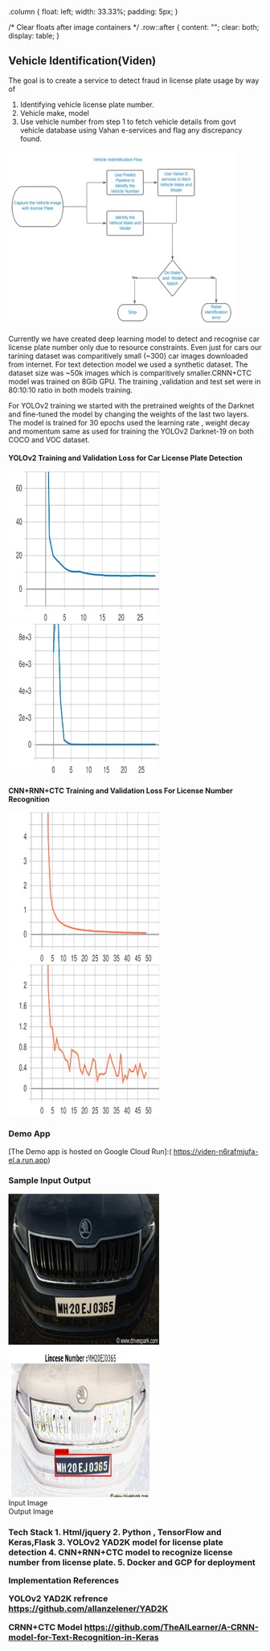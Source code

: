 
.column {
  float: left;
  width: 33.33%;
  padding: 5px;
}

/* Clear floats after image containers */
.row::after {
  content: "";
  clear: both;
  display: table;
}

<h2>Vehicle Identification(Viden)</h2>

The goal is to create a service to detect fraud in license plate usage by way of 
1. Identifying vehicle  license plate number.
2. Vehicle make, model 
3. Use vehicle number from step 1 to fetch vehicle details from govt vehicle database 
   using Vahan e-services and flag any discrepancy found.
  
  <img src="img/flow.svg" width="450" height="350">                 

Currently we have created deep learning model to detect and recognise car license plate number only due to resource constraints.
Even just for cars our tarining dataset was comparitively small (~300) car images downloaded from internet. For text detection 
model we used a synthetic dataset. The dataset size was ~50k images which is comparitively smaller.CRNN+CTC model was trained 
on 8Gib GPU. The training ,validation and test set were in 80:10:10 ratio in both models training. 

For YOLOv2 training we started with the pretrained weights of the Darknet and fine-tuned the model by changing the weights of 
the last two layers. The model is trained for 30 epochs used the learning rate , weight decay and momentum  same as used for 
training the YOLOv2 Darknet-19 on both COCO and VOC dataset.

<h4>YOLOv2 Training and Validation Loss for Car License Plate Detection</h4>
<div class="row">
<div class="column"><img src="img/loss.svg" width="300" height="300"> </div>
<div class="column"> <img src="img/val_loss.svg" width="300" height="300"> 
</div>
</div>


<h4>CNN+RNN+CTC Training and Validation Loss For License Number Recognition</h4>
<div class="row">
<div class="column"><img src="img/loss_CRNN.svg" width="300" height="300">  </div>
<div class="column"> <img src="img/val_loss_CRNN.svg" width="300" height="300">  </div>
</div>
          
 
<h3>Demo App</h3>

[The Demo app is hosted on Google Cloud Run]:( https://viden-n6rafmjufa-el.a.run.app)

<h3>Sample Input Output</h3>
<div>
<div class="row">
<div class="column"><img src="test_sample_img/2.JPG" width="300" height="300"> </div>
<div class="column"><img src="test_sample_img/Sample_output.JPG" width="300" height="300"> 
</div>
</div>
<div class="row">
<div class="column">Input Image</div>
<div class="column">Output Image</div>
</div>
</div>

 
 
 
<h3>Tech Stack
1. Html/jquery
2. Python , TensorFlow and Keras,Flask
3. YOLOv2 YAD2K model for license plate detection
4. CNN+RNN+CTC model to recognize license number from license plate.
5. Docker and GCP for deployment


Implementation References


YOLOv2 YAD2K refrence https://github.com/allanzelener/YAD2K

CRNN+CTC Model https://github.com/TheAILearner/A-CRNN-model-for-Text-Recognition-in-Keras
